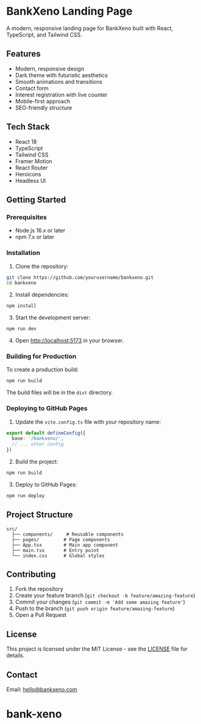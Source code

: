 # BankXeno Landing Page

A modern, responsive landing page for BankXeno built with React, TypeScript, and Tailwind CSS.

## Features

- Modern, responsive design
- Dark theme with futuristic aesthetics
- Smooth animations and transitions
- Contact form
- Interest registration with live counter
- Mobile-first approach
- SEO-friendly structure

## Tech Stack

- React 18
- TypeScript
- Tailwind CSS
- Framer Motion
- React Router
- Heroicons
- Headless UI

## Getting Started

### Prerequisites

- Node.js 16.x or later
- npm 7.x or later

### Installation

1. Clone the repository:
```bash
git clone https://github.com/yourusername/bankxeno.git
cd bankxeno
```

2. Install dependencies:
```bash
npm install
```

3. Start the development server:
```bash
npm run dev
```

4. Open [http://localhost:5173](http://localhost:5173) in your browser.

### Building for Production

To create a production build:

```bash
npm run build
```

The build files will be in the `dist` directory.

### Deploying to GitHub Pages

1. Update the `vite.config.ts` file with your repository name:
```typescript
export default defineConfig({
  base: '/bankxeno/',
  // ... other config
})
```

2. Build the project:
```bash
npm run build
```

3. Deploy to GitHub Pages:
```bash
npm run deploy
```

## Project Structure

```
src/
  ├── components/     # Reusable components
  ├── pages/         # Page components
  ├── App.tsx        # Main app component
  ├── main.tsx       # Entry point
  └── index.css      # Global styles
```

## Contributing

1. Fork the repository
2. Create your feature branch (`git checkout -b feature/amazing-feature`)
3. Commit your changes (`git commit -m 'Add some amazing feature'`)
4. Push to the branch (`git push origin feature/amazing-feature`)
5. Open a Pull Request

## License

This project is licensed under the MIT License - see the [LICENSE](LICENSE) file for details.

## Contact

Email: hello@bankxeno.com
# bank-xeno
